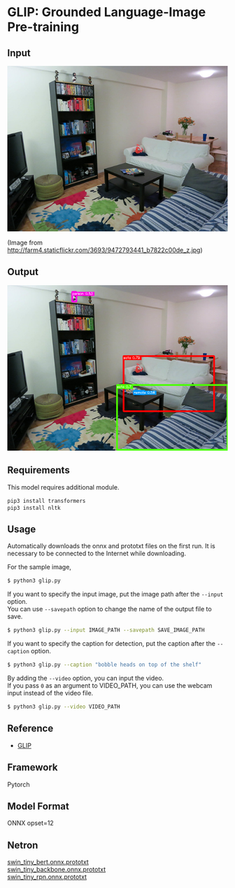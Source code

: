 # GLIP: Grounded Language-Image Pre-training

## Input

![Input](demo.jpg)

(Image from http://farm4.staticflickr.com/3693/9472793441_b7822c00de_z.jpg)

## Output

![Output](output.png)

## Requirements
This model requires additional module.

```
pip3 install transformers
pip3 install nltk
```

## Usage
Automatically downloads the onnx and prototxt files on the first run.
It is necessary to be connected to the Internet while downloading.

For the sample image,
```bash
$ python3 glip.py
```

If you want to specify the input image, put the image path after the `--input` option.  
You can use `--savepath` option to change the name of the output file to save.
```bash
$ python3 glip.py --input IMAGE_PATH --savepath SAVE_IMAGE_PATH
```

If you want to specify the caption for detection, put the caption after the `--caption` option.
```bash
$ python3 glip.py --caption "bobble heads on top of the shelf"
```

By adding the `--video` option, you can input the video.   
If you pass `0` as an argument to VIDEO_PATH, you can use the webcam input instead of the video file.
```bash
$ python3 glip.py --video VIDEO_PATH
```

## Reference

- [GLIP](https://github.com/microsoft/GLIP)

## Framework

Pytorch

## Model Format

ONNX opset=12

## Netron

[swin_tiny_bert.onnx.prototxt](https://netron.app/?url=https://storage.googleapis.com/ailia-models/glip/swin_tiny_bert.onnx.prototxt)  
[swin_tiny_backbone.onnx.prototxt](https://netron.app/?url=https://storage.googleapis.com/ailia-models/glip/swin_tiny_backbone.onnx.prototxt)  
[swin_tiny_rpn.onnx.prototxt](https://netron.app/?url=https://storage.googleapis.com/ailia-models/glip/swin_tiny_rpn.onnx.prototxt)
